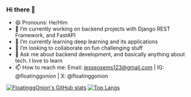 ### Hi there 👋

<!--
**FloatinggOnion/FloatinggOnion** is a ✨ _special_ ✨ repository because its `README.md` (this file) appears on your GitHub profile.

Here are some ideas to get you started:
-->

- 😄 Pronouns: He/Him
- 🔭 I’m currently working on backend projects with Django REST Framework, and FastAPI
- 🌱 I’m currently learning deep learning and its applications
- 👯 I’m looking to collaborate on fun challenging stuff
- 💬 Ask me about backend development, and basically anything about tech. I love to learn
- 📫 How to reach me: Email: jesseosems123@gmail.com | IG: @floatinggonion | X: @floatinggonion
<!--
- ⚡ Fun fact: ...
- 🤔 I’m looking for help with ...
-->

[![FloatinggOnion's GitHub stats](https://github-readme-stats.vercel.app/api?username=FloatinggOnion&show_icons=true&theme=radical)](https://github.com/anuraghazra/github-readme-stats)
[![Top Langs](https://github-readme-stats.vercel.app/api/top-langs/?username=FloatinggOnion&show_icons=true&theme=dark)](https://github.com/anuraghazra/github-readme-stats)
